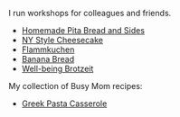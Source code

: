 I run workshops for colleagues and friends.

* [Homemade Pita Bread and Sides](./workshops/homemade-pita-and-sides.md)
* [NY Style Cheesecake](./workshops/ny-cheesecake.md)
* [Flammkuchen](./workshops/flammkuchen.md)
* [Banana Bread](./workshops/banana-bread.md)
* [Well-being Brotzeit](./workshops/brotzeit.md)

My collection of Busy Mom recipes:
* [Greek Pasta Casserole](./busy-mom/greek-pasta-casserole.md)
